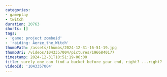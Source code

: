 ```yaml
---
categories:
- gameplay
- twitch
duration: 20763
shorts: []
tags:
- 'game: project zomboid'
- 'raiding: Aerze_the_Witch'
thumbPath: /assets/thumbs/2024-12-31-16-51-19.jpg
thumbUri: /videos/1043357004/pictures/1966840177
timestamp: 2024-12-31T10:51:19-06:00
title: surely one can find a bucket before year end, right? ...right?
videoId: '1043357004'
---
```

